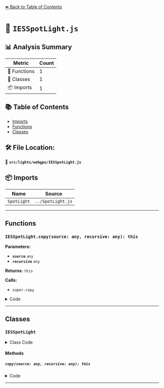 [⬅️ Back to Table of Contents](../../../index.md)

# 📄 `IESSpotLight.js`

## 📊 Analysis Summary

| Metric | Count |
|--------|-------|
| 🔧 Functions | 1 |
| 🧱 Classes | 1 |
| 📦 Imports | 1 |

## 📚 Table of Contents

- [Imports](#imports)
- [Functions](#functions)
- [Classes](#classes)

## 🛠️ File Location:
📂 **`src/lights/webgpu/IESSpotLight.js`**

## 📦 Imports

| Name | Source |
|------|--------|
| `SpotLight` | `../SpotLight.js` |


---

## Functions

### `IESSpotLight.copy(source: any, recursive: any): this`

**Parameters:**

- **`source`** `any`
- **`recursive`** `any`

**Returns:** `this`

**Calls:**

- `super.copy`

<details><summary>Code</summary>

```typescript
copy( source, recursive ) {

		super.copy( source, recursive );

		this.iesMap = source.iesMap;

		return this;

	}
```
</details>


---

## Classes

### `IESSpotLight`

<details><summary>Class Code</summary>

```ts
class IESSpotLight extends SpotLight {

	/**
	 * Constructs a new IES spot light.
	 *
	 * @param {(number|Color|string)} [color=0xffffff] - The light's color.
	 * @param {number} [intensity=1] - The light's strength/intensity measured in candela (cd).
	 * @param {number} [distance=0] - Maximum range of the light. `0` means no limit.
	 * @param {number} [angle=Math.PI/3] - Maximum angle of light dispersion from its direction whose upper bound is `Math.PI/2`.
	 * @param {number} [penumbra=0] - Percent of the spotlight cone that is attenuated due to penumbra. Value range is `[0,1]`.
	 * @param {number} [decay=2] - The amount the light dims along the distance of the light.
	 */
	constructor( color, intensity, distance, angle, penumbra, decay ) {

		super( color, intensity, distance, angle, penumbra, decay );

		/**
		 * TODO
		 *
		 * @type {?Texture}
		 * @default null
		 */
		this.iesMap = null;

	}

	copy( source, recursive ) {

		super.copy( source, recursive );

		this.iesMap = source.iesMap;

		return this;

	}

}
```
</details>

#### Methods

##### `copy(source: any, recursive: any): this`

<details><summary>Code</summary>

```ts
copy( source, recursive ) {

		super.copy( source, recursive );

		this.iesMap = source.iesMap;

		return this;

	}
```
</details>


---